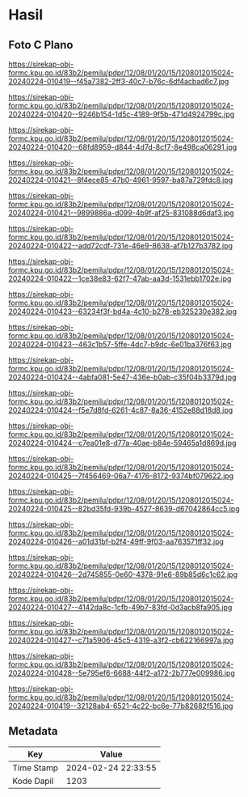 # Hasil

## Foto C Plano

https://sirekap-obj-formc.kpu.go.id/83b2/pemilu/pdpr/12/08/01/20/15/1208012015024-20240224-010419--f45a7382-2ff3-40c7-b76c-6df4acbad6c7.jpg

https://sirekap-obj-formc.kpu.go.id/83b2/pemilu/pdpr/12/08/01/20/15/1208012015024-20240224-010420--9246b154-1d5c-4189-9f5b-471d4924799c.jpg

https://sirekap-obj-formc.kpu.go.id/83b2/pemilu/pdpr/12/08/01/20/15/1208012015024-20240224-010420--68fd8959-d844-4d7d-8cf7-8e498ca06291.jpg

https://sirekap-obj-formc.kpu.go.id/83b2/pemilu/pdpr/12/08/01/20/15/1208012015024-20240224-010421--8f4ece85-47b0-4961-9597-ba87a729fdc8.jpg

https://sirekap-obj-formc.kpu.go.id/83b2/pemilu/pdpr/12/08/01/20/15/1208012015024-20240224-010421--9899886a-d099-4b9f-af25-831088d6daf3.jpg

https://sirekap-obj-formc.kpu.go.id/83b2/pemilu/pdpr/12/08/01/20/15/1208012015024-20240224-010422--add72cdf-731e-46e9-8638-af7b127b3782.jpg

https://sirekap-obj-formc.kpu.go.id/83b2/pemilu/pdpr/12/08/01/20/15/1208012015024-20240224-010422--1ce38e83-62f7-47ab-aa3d-1531ebb1702e.jpg

https://sirekap-obj-formc.kpu.go.id/83b2/pemilu/pdpr/12/08/01/20/15/1208012015024-20240224-010423--63234f3f-bd4a-4c10-b278-eb325230e382.jpg

https://sirekap-obj-formc.kpu.go.id/83b2/pemilu/pdpr/12/08/01/20/15/1208012015024-20240224-010423--463c1b57-5ffe-4dc7-b9dc-6e01ba376f63.jpg

https://sirekap-obj-formc.kpu.go.id/83b2/pemilu/pdpr/12/08/01/20/15/1208012015024-20240224-010424--4abfa081-5e47-436e-b0ab-c35f04b3379d.jpg

https://sirekap-obj-formc.kpu.go.id/83b2/pemilu/pdpr/12/08/01/20/15/1208012015024-20240224-010424--f5e7d8fd-6261-4c87-8a36-4152e88d18d8.jpg

https://sirekap-obj-formc.kpu.go.id/83b2/pemilu/pdpr/12/08/01/20/15/1208012015024-20240224-010424--c7ea01e8-d77a-40ae-b84e-59465a1d869d.jpg

https://sirekap-obj-formc.kpu.go.id/83b2/pemilu/pdpr/12/08/01/20/15/1208012015024-20240224-010425--7f456469-06a7-4176-8172-9374bf079622.jpg

https://sirekap-obj-formc.kpu.go.id/83b2/pemilu/pdpr/12/08/01/20/15/1208012015024-20240224-010425--82bd35fd-939b-4527-8639-d67042864cc5.jpg

https://sirekap-obj-formc.kpu.go.id/83b2/pemilu/pdpr/12/08/01/20/15/1208012015024-20240224-010426--a01d31bf-b2f4-49ff-9f03-aa763571ff32.jpg

https://sirekap-obj-formc.kpu.go.id/83b2/pemilu/pdpr/12/08/01/20/15/1208012015024-20240224-010426--2d745855-0e60-4378-91e6-89b85d6c1c62.jpg

https://sirekap-obj-formc.kpu.go.id/83b2/pemilu/pdpr/12/08/01/20/15/1208012015024-20240224-010427--4142da8c-1cfb-49b7-83fd-0d3acb8fa905.jpg

https://sirekap-obj-formc.kpu.go.id/83b2/pemilu/pdpr/12/08/01/20/15/1208012015024-20240224-010427--c71a5906-45c5-4319-a3f2-cb622166997a.jpg

https://sirekap-obj-formc.kpu.go.id/83b2/pemilu/pdpr/12/08/01/20/15/1208012015024-20240224-010428--5e795ef6-6688-44f2-a172-2b777e009986.jpg

https://sirekap-obj-formc.kpu.go.id/83b2/pemilu/pdpr/12/08/01/20/15/1208012015024-20240224-010419--32128ab4-6521-4c22-bc6e-77b82682f516.jpg


## Metadata

| Key        | Value               |
| ---------- | ------------------- |
| Time Stamp | 2024-02-24 22:33:55 |
| Kode Dapil | 1203                |



